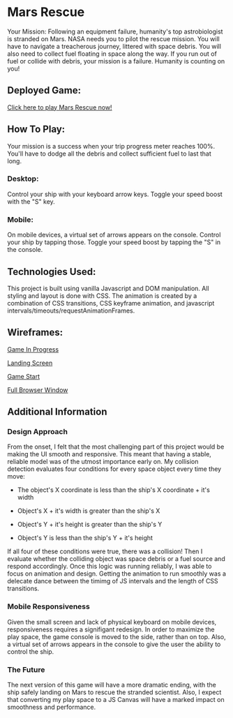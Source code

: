 # Mars Rescue
Your Mission: Following an equipment failure, humanity's top astrobiologist is stranded on Mars. NASA needs you to pilot the rescue mission. You will have to navigate a treacherous journey, littered with space debris. You will also need to collect fuel floating in space along the way. If you run out of fuel or collide with debris, your mission is a failure. Humanity is counting on you!

## Deployed Game: 
[Click here to play Mars Rescue now!](https://pages.git.generalassemb.ly/brianogilvie/mars-rescue/)

## How To Play:
Your mission is a success when your trip progress meter reaches 100%. You'll have to dodge all the debris and collect sufficient fuel to last that long.

### Desktop:
Control your ship with your keyboard arrow keys. Toggle your speed boost with the "S" key.

### Mobile:
On mobile devices, a virtual set of arrows appears on the console. Control your ship by tapping those. Toggle your speed boost by tapping the "S" in the console. 

## Technologies Used:
This project is built using vanilla Javascript and DOM manipulation. All styling and layout is done with CSS. The animation is created by a combination of CSS transitions, CSS keyframe animation, and javascript intervals/timeouts/requestAnimationFrames.

## Wireframes:
[Game In Progress](https://res.cloudinary.com/brian-ogilvie/image/upload/v1545078425/Project%201%20Wireframes/Game%20In%20Progress.jpg)

[Landing Screen](https://res.cloudinary.com/brian-ogilvie/image/upload/v1545078427/Project%201%20Wireframes/Welcome%20Screen.jpg)

[Game Start](https://res.cloudinary.com/brian-ogilvie/image/upload/v1545078426/Project%201%20Wireframes/Game%20Start.jpg)

[Full Browser Window](https://res.cloudinary.com/brian-ogilvie/image/upload/v1545078427/Project%201%20Wireframes/Browser%20Window.jpg)

## Additional Information
### Design Approach
From the onset, I felt that the most challenging part of this project would be making the UI smooth and responsive. This meant that having a stable, reliable model was of the utmost importance early on. My collision detection evaluates four conditions for every space object every time they move: 
- The object's X coordinate is less than the ship's X coordinate + it's width

- Object's X + it's width is greater than the ship's X

- Object's Y + it's height is greater than the ship's Y

- Object's Y is less than the ship's Y + it's height
    
If all four of these conditions were true, there was a collision! Then I evaluate whether the colliding object was space debris or a fuel source and respond accordingly. Once this logic was running reliably, I was able to focus on animation and design. Getting the animation to run smoothly was a delecate dance between the timimg of JS intervals and the length of CSS transitions. 

### Mobile Responsiveness
Given the small screen and lack of physical keyboard on mobile devices, responsiveness requires a signifigant redesign. In order to maximize the play space, the game console is moved to the side, rather than on top. Also, a virtual set of arrows appears in the console to give the user the ability to control the ship. 

### The Future
The next version of this game will have a more dramatic ending, with the ship safely landing on Mars to rescue the stranded scientist. Also, I expect that converting my play space to a JS Canvas will have a marked impact on smoothness and performance. 
